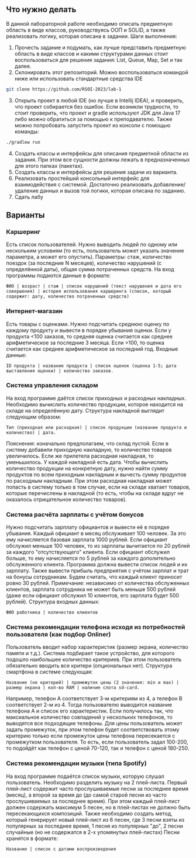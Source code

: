 ## Что нужно делать
В данной лабораторной работе необходимо описать предметную область в виде классов, руководствуясь ООП и SOLID, а также реализовать логику, которая описана в задании.
Шаги выполнения: 
1. Прочесть задание и подумать, как лучше представить предметную область в виде классов и какими структурами данных стоит воспользоваться для решения задания: List, Queue, Map, Set и так далее.
2. Склонировать этот репозиторий. Можно воспользоваться командой ниже или использовать стандартные средства IDE
``` bash 
git clone https://github.com/RSOI-2023/lab-1
```
3. Открыть проект в любой IDE (но лучше в Intellij IDEA), и проверить, что проект собирается без ошибок. Если возникли трудности, то стоит проверить, что проект и gradle используют JDK для Java 17 либо можно обратиться за помощью к преподавателю. Также можно попробовать запустить проект из консоли с помощью команды:
``` bash 
./gradlew run
```
4. Создать классы и интерфейсы для описания предметной области из задания. При этом все сущности должны лежать в предназначенных для этого папках (пакетах).
5. Создать классы и интерфейсы для решения задачи из варианта. 
6. Реализовать простейший консольный интерфейс для взаимодействия с системой. Достаточно реализовать добавление/удаление данных и вызов той логики, которая описана по заданию. 
7. Сдать лабу

## Варианты

### Каршеринг
Есть список пользователей. Нужно выводить людей по одному или нескольким условиям (то есть, пользователь может указать значение параметра, а может его опустить). Параметры: стаж, количество поездок (за последние N месяцев), количество нарушений (с определённой даты), общая сумма потраченных средств. На вход программы подаются данные в формате: 
```
ФИО | возраст | стаж | список нарушений (текст нарушения и дата его совершения) | история использования каршеринга (список, который содержит: дату, количество потраченных средств)
```

### Интернет-магазин
Есть товары с оценками. Нужно подсчитать среднюю оценку по каждому продукту и вывести в порядке убывания оценки. Если у продукта <100 заказов, то средняя оценка считается как среднее арифметическое за последние 3 месяца. Если >100, то оценка считается как среднее арифметическое за последний год. Входные данные:
```
ID продукта | название продукта | список оценок (оценка 1-5; дата выставления оценки) | количество заказов. 
```

### Система управления складом
На вход программе даётся список приходных и расходных накладных. Необходимо вычислить количество продукции, которое находится на складе на определённую дату. 
Структура накладной выглядит следующим образом: 
```
Тип (приходная или расходная) | список продукции (название продукта и количество) | дата. 
```
Пояснения: изначально предполагаем, что склад пустой. Если в систему добавили приходную накладную, то количество товаров увеличилось. Если же прилетела расходная накладная, то уменьшилось. У каждой накладной есть дата. Чтобы вычислить количество продукции на конкретную дату, нужно найти сумму продуктов по всем приходным накладным и вычесть сумму продуктов по расходным накладным. При этом расходная накладная может попасть в систему только в том случае, если на складе хватает товаров, которые перечислены в накладной (то есть, чтобы на складе вдруг не оказалось отрицательное количество товаров). 

### Система расчёта зарплаты с учётом бонусов
Нужно подсчитать зарплату официантов и вывести её в порядке убывания. Каждый официант в месяц обслуживает 100 человек. За это ему начисляется базовая зарплата 1000 рублей. Если официант обслужил меньше 100 человек, то из зарплаты вычитается по 20 рублей за каждого "отсутствующего" клиента. Если официант обслужил больше, то ему начисляется по 5 рублей за каждого дополительно обслуженного клиента. Программа должна вывести список людей и их зарплату. Также вывести прибыль предприятия с учётом зарплат и трат на бонусы сотрудникам. Будем считать, что каждый клиент приносит ровно 30 рублей. Примечание: независимо от количества обслуженных клиентов, зарплата сотрудника не может быть меньше 500 рублей (даже если официант обслужил 10 клиентов, его зарплата будет 500 рублей).
Структура входных данных: 
```
ФИО работника | количество клиентов
```

### Система рекомендации телефона исходя из потребностей пользователя (как подбор Onliner)
Пользователь вводит набор характеристик (размер экрана, количество памяти и т.д.). Система подбирает такое устройство, для которого подошло наибольшее количество критериев. При этом пользователь обязательно вводить все критери (опциональных нет). 
Структура смартфона в системе следующая: 
```
Название (не критерий) | промежуток цены (2 значения: min и max) | размер экрана | кол-во RAM | наличие слота sd-card. 
```
Например, телефон А соответствует 3-м критериям из 4, а телефон B соответствует 2-м из 4. Тогда пользователю выводится название телефона А и список его характеристик. Если получилось так, что максиальное количество совпадений у нескольких телефонов, то выводятся все подходящие телефоны. Для цены пользователь может задать промежуток, при этом телефон будет соответствовать этому критерию только если промежуток цены телефона пересекается с промежутком пользователя. То есть, если пользователь задал 100-200, то подойдёт как телефон с ценой 70-120, так и телефон с ценой 180-250. 

### Система рекомендации музыки (типа Spotify)
На вход программе подаётся список музыки, которую слушал пользователь. Необходимо разделить музыку на 2 плей-листа. Первый плей-лист содержит часто прослушиваемые песни за последнее время (месяц), а второй за время до (до самой старой песни из часто прослушиваемых за последнее время). При этом каждый плей-лист должен содержать максимум 5 песен, но в плей-листах не должно быть пересекающихся композиций. Также необходимо создать метод, который генерирует новый плей-лист из 6 песен, где 3 песни взяты из популярных за последнее время, 1 песня из популярных "до", 2 песни случайные (но не содержатся в 2-х упомянутых плей-листах) 
Песни хранятся в формате: 
```
Название | список с датами воспроизведения
```
